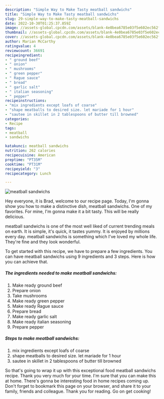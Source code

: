 ```yaml
---
description: "Simple Way to Make Tasty meatball sandwichs"
title: "Simple Way to Make Tasty meatball sandwichs"
slug: 29-simple-way-to-make-tasty-meatball-sandwichs
date: 2022-10-30T01:25:37.859Z
image: //assets-global.cpcdn.com/assets/blank-4e0bea6785e03f5e602ec562f230caae08da540cada707380b4fe1bbebba43da.png
thumbnail: //assets-global.cpcdn.com/assets/blank-4e0bea6785e03f5e602ec562f230caae08da540cada707380b4fe1bbebba43da.png
cover: //assets-global.cpcdn.com/assets/blank-4e0bea6785e03f5e602ec562f230caae08da540cada707380b4fe1bbebba43da.png
author: Marian McCarthy
ratingvalue: 4
reviewcount: 36691
recipeingredient:
- " ground beef"
- " onion"
- " mushrooms"
- " green pepper"
- " Rague sauce"
- " bread"
- " garlic salt"
- " italian seasoning"
- " pepper"
recipeinstructions:
- "mix ingredients except loafs of coarse"
- "shape meatballs to desired size. let mariade for 1 hour"
- "sautee in skillet in 2 tablespoons of butter till browned"
categories:
- Recipe
tags:
- meatball
- sandwichs

katakunci: meatball sandwichs 
nutrition: 262 calories
recipecuisine: American
preptime: "PT35M"
cooktime: "PT31M"
recipeyield: "3"
recipecategory: Lunch

---
```



![meatball sandwichs](//assets-global.cpcdn.com/assets/blank-4e0bea6785e03f5e602ec562f230caae08da540cada707380b4fe1bbebba43da.png)

Hey everyone, it is Brad, welcome to our recipe page. Today, I'm gonna show you how to make a distinctive dish, meatball sandwichs. One of my favorites. For mine, I'm gonna make it a bit tasty. This will be really delicious.



meatball sandwichs is one of the most well liked of current trending meals on earth. It is simple, it's quick, it tastes yummy. It is enjoyed by millions every day. meatball sandwichs is something which I've loved my whole life. They're fine and they look wonderful.


To get started with this recipe, we have to prepare a few ingredients. You can have meatball sandwichs using 9 ingredients and 3 steps. Here is how you can achieve that.

<!--inarticleads1-->

##### The ingredients needed to make meatball sandwichs:

1. Make ready  ground beef
1. Prepare  onion
1. Take  mushrooms
1. Make ready  green pepper
1. Make ready  Rague sauce
1. Prepare  bread
1. Make ready  garlic salt
1. Make ready  italian seasoning
1. Prepare  pepper




<!--inarticleads2-->

##### Steps to make meatball sandwichs:

1. mix ingredients except loafs of coarse
1. shape meatballs to desired size. let mariade for 1 hour
1. sautee in skillet in 2 tablespoons of butter till browned




So that's going to wrap it up with this exceptional food meatball sandwichs recipe. Thank you very much for your time. I'm sure that you can make this at home. There's gonna be interesting food in home recipes coming up. Don't forget to bookmark this page on your browser, and share it to your family, friends and colleague. Thank you for reading. Go on get cooking!
